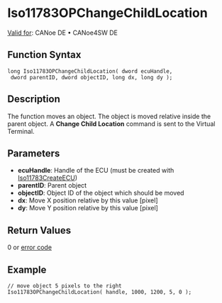 # Iso11783OPChangeChildLocation

[Valid for](../../../../Shared/FeatureAvailability.md):  CANoe DE • CANoe4SW DE

## Function Syntax

```plaintext
long Iso11783OPChangeChildLocation( dword ecuHandle, 
 dword parentID, dword objectID, long dx, long dy );
```

## Description

The function moves an object. The object is moved relative inside the parent object. A **Change Child Location** command is sent to the Virtual Terminal.

## Parameters

- **ecuHandle**: Handle of the ECU (must be created with [Iso11783CreateECU](CAPLfunctionIso11783CreateECU.md))
- **parentID**: Parent object
- **objectID**: Object ID of the object which should be moved
- **dx**: Move X position relative by this value [pixel]
- **dy**: Move Y position relative by this value [pixel]

## Return Values

0 or [error code](../CAPLfunctionsISONLErrorCodes.md)

## Example

```plaintext
// move object 5 pixels to the right
Iso11783OPChangeChildLocation( handle, 1000, 1200, 5, 0 );
```
